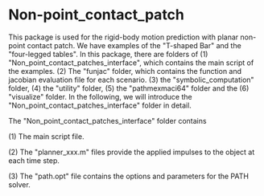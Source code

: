 # Non-point_contact_patch
This package is used for the rigid-body motion prediction with planar non-point contact patch. We have examples of the "T-shaped Bar" and the "four-legged tables". In this package, there are folders of (1) "Non_point_contact_patches_interface", which contains the main script of the examples. (2) The "funjac" folder, which contains the function and jacobian evaluation file for each scenario. (3) the "symbolic_computation" folder, (4) the "utility" folder, (5) the "pathmexmaci64" folder and the (6) "visualize" folder. In the following, we will introduce the "Non_point_contact_patches_interface" folder in detail.

The "Non_point_contact_patches_interface" folder contains

(1) The main script file.

(2) The "planner_xxx.m" files provide the applied impulses to the object at each time step.

(3) The "path.opt" file contains the options and parameters for the PATH solver.
